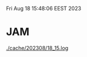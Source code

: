 Fri Aug 18 15:48:06 EEST 2023
# JAM
<a href='./cache/202308/18_15.log'>./cache/202308/18_15.log</a>

